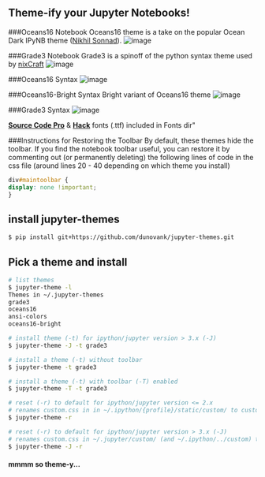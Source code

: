 ## Theme-ify your Jupyter Notebooks!

###Oceans16 Notebook
Oceans16 theme is a take on the popular Ocean Dark IPyNB theme ([Nikhil Sonnad](https://github.com/nsonnad/base16-ipython-notebook)).
![image](https://github.com/dunovank/jupyter-themes/blob/master/Screens/oceans16_nb.png?raw=true)

###Grade3 Notebook
Grade3 is a spinoff of the python syntax theme used by [nixCraft](http://www.cyberciti.biz/faq/python-sleep-command-syntax-example/)
![image](https://github.com/dunovank/jupyter-themes/blob/master/Screens/grade3_nb.png?raw=true)

###Oceans16 Syntax
![image](https://github.com/dunovank/jupyter-themes/blob/master/Screens/oceans16.png?raw=true)

###Oceans16-Bright Syntax
Bright variant of Oceans16 theme
![image](https://github.com/dunovank/jupyter-themes/blob/master/Screens/oceans-16-bright.png?raw=true)

###Grade3 Syntax
![image](https://github.com/dunovank/jupyter-themes/blob/master/Screens/grade3.png?raw=true)

[__Source Code Pro__](https://github.com/adobe/Source-Code-Pro) &  [__Hack__](https://github.com/chrissimpkins/Hack) fonts (.ttf) included in Fonts dir"

###Instructions for Restoring the Toolbar
By default, these themes hide the toolbar. If you find the notebook toolbar useful, you can restore it by commenting out (or permanently deleting) the following lines of code in the css file (around lines 20 - 40 depending on which theme you install)

```css
div#maintoolbar {
display: none !important;
}
```

## install jupyter-themes

```sh
$ pip install git+https://github.com/dunovank/jupyter-themes.git
```

## Pick a theme and install

```sh
# list themes
$ jupyter-theme -l
Themes in ~/.jupyter-themes
grade3
oceans16
ansi-colors
oceans16-bright

# install theme (-t) for ipython/jupyter version > 3.x (-J)
$ jupyter-theme -J -t grade3

# install a theme (-t) without toolbar
$ jupyter-theme -t grade3

# install a theme (-t) with toolbar (-T) enabled
$ jupyter-theme -T -t grade3

# reset (-r) to default for ipython/jupyter version <= 2.x
# renames custom.css in in ~/.ipython/{profile}/static/custom/ to custom_old.css
$ jupyter-theme -r

# reset (-r) to default for ipython/jupyter version > 3.x (-J)
# renames custom.css in ~/.jupyter/custom/ (and ~/.ipython/../custom) to custom_old.css
$ jupyter-theme -J -r
```
#### mmmm so theme-y...
